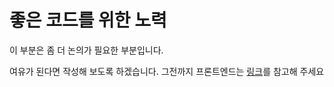 # 좋은 코드를 위한 노력

이 부분은 좀 더 논의가 필요한 부분입니다.

여유가 된다면 작성해 보도록 하겠습니다. 그전까지 프론트엔드는 [링크](https://frontend-fundamentals.com/code-quality/)를 참고해 주세요